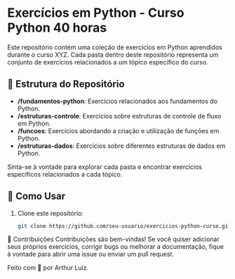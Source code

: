 # Exercícios em Python - Curso Python 40 horas

Este repositório contém uma coleção de exercícios em Python aprendidos durante o curso XYZ. Cada pasta dentro deste repositório representa um conjunto de exercícios relacionados a um tópico específico do curso.

## 📁 Estrutura do Repositório

- **/fundamentos-python**: Exercícios relacionados aos fundamentos do Python.
- **/estruturas-controle**: Exercícios sobre estruturas de controle de fluxo em Python.
- **/funcoes**: Exercícios abordando a criação e utilização de funções em Python.
- **/estruturas-dados**: Exercícios sobre diferentes estruturas de dados em Python.

Sinta-se à vontade para explorar cada pasta e encontrar exercícios específicos relacionados a cada tópico.

## 🚀 Como Usar

1. Clone este repositório:

   ```bash
   git clone https://github.com/seu-usuario/exercicios-python-curso.git

   
🤝 Contribuições
Contribuições são bem-vindas! Se você quiser adicionar seus próprios exercícios, corrigir bugs ou melhorar a documentação, fique à vontade para abrir uma issue ou enviar um pull request.


Feito com 🖤 por Arthur Luiz.


